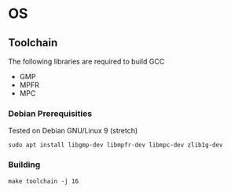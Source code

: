 # OS

## Toolchain

The following libraries are required to build GCC

- GMP
- MPFR
- MPC


### Debian Prerequisities

Tested on Debian GNU/Linux 9 (stretch)

```
sudo apt install libgmp-dev libmpfr-dev libmpc-dev zlib1g-dev
```

### Building

```
make toolchain -j 16
```
